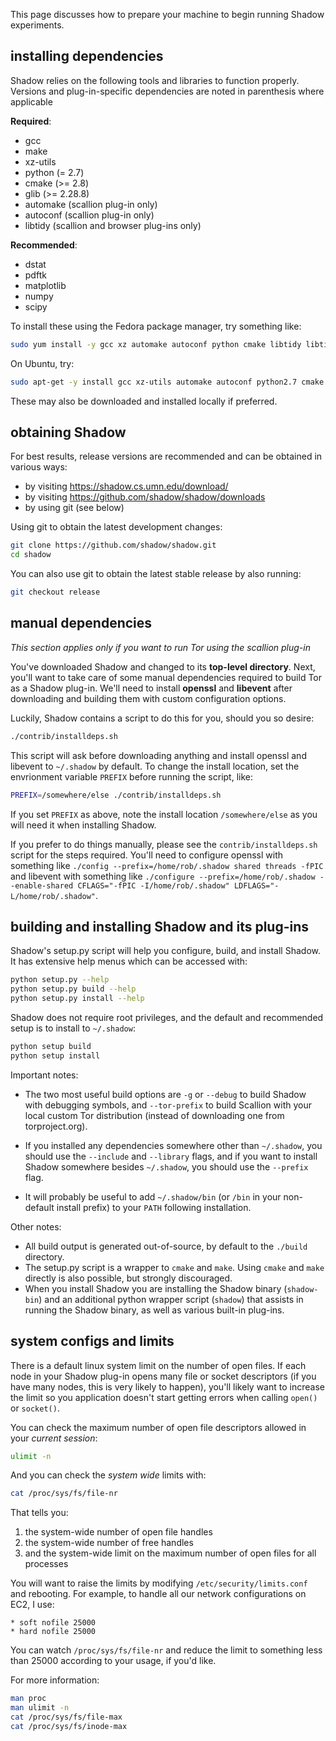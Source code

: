 This page discusses how to prepare your machine to begin running Shadow experiments.
## installing dependencies

Shadow relies on the following tools and libraries to function properly. Versions and plug-in-specific dependencies are noted in parenthesis where applicable

**Required**:
* gcc
* make
* xz-utils
* python (= 2.7)
* cmake (>= 2.8)
* glib (>= 2.28.8)
* automake (scallion plug-in only)
* autoconf (scallion plug-in only)
* libtidy (scallion and browser plug-ins only)

**Recommended**:
* dstat
* pdftk
* matplotlib
* numpy
* scipy

To install these using the Fedora package manager, try something like:
```bash
sudo yum install -y gcc xz automake autoconf python cmake libtidy libtidy-devel glib2 glib2-devel dstat pdftk python-matplotlib numpy scipy
```
On Ubuntu, try:
```bash
sudo apt-get -y install gcc xz-utils automake autoconf python2.7 cmake tidy libtidy-dev libglib2.0 libglib2.0-dev dstat pdftk python-matplotlib python-numpy python-scipy 
```
These may also be downloaded and installed locally if preferred.

## obtaining Shadow

For best results, release versions are recommended and can be obtained in various ways:
* by visiting https://shadow.cs.umn.edu/download/
* by visiting https://github.com/shadow/shadow/downloads
* by using git (see below)

Using git to obtain the latest development changes:
```bash
git clone https://github.com/shadow/shadow.git
cd shadow
```
You can also use git to obtain the latest stable release by also running:  
```bash
git checkout release
```
## manual dependencies

_This section applies only if you want to run Tor using the scallion plug-in_

You've downloaded Shadow and changed to its **top-level directory**. Next, you'll want to take care of some manual dependencies required to build Tor as a Shadow plug-in. We'll need to install **openssl** and **libevent** after downloading and building them with custom configuration options.

Luckily, Shadow contains a script to do this for you, should you so desire:
```bash
./contrib/installdeps.sh
```
This script will ask before downloading anything and install openssl and libevent to `~/.shadow` by default. To change the install location, set the envrionment variable `PREFIX` before running the script, like:
```bash
PREFIX=/somewhere/else ./contrib/installdeps.sh
```
If you set `PREFIX` as above, note the install location `/somewhere/else` as you will need it when installing Shadow.

If you prefer to do things manually, please see the `contrib/installdeps.sh` script for the steps required. You'll need to configure openssl with something like `./config --prefix=/home/rob/.shadow shared threads -fPIC` and libevent with something like `./configure --prefix=/home/rob/.shadow --enable-shared CFLAGS="-fPIC -I/home/rob/.shadow" LDFLAGS="-L/home/rob/.shadow"`.

## building and installing Shadow and its plug-ins

Shadow's setup.py script will help you configure, build, and install Shadow. It has 
extensive help menus which can be accessed with:
```bash
python setup.py --help
python setup.py build --help
python setup.py install --help
```
Shadow does not require root privileges, and the default and recommended setup
is to install to `~/.shadow`:
```bash
python setup build
python setup install
```

Important notes:  
+ The two most useful build options are `-g` or `--debug` to build Shadow with debugging symbols, and `--tor-prefix` to build Scallion with your local custom Tor distribution (instead of downloading one from torproject.org). 

+ If you installed any dependencies somewhere other than `~/.shadow`, you should use the `--include` and `--library` flags, and if you want to install Shadow somewhere besides `~/.shadow`, you should use the `--prefix` flag.

+ It will probably be useful to add `~/.shadow/bin` (or `/bin` in your non-default install prefix) to your `PATH` following installation.

Other notes:  
+ All build output is generated out-of-source, by default to the `./build` directory.
+ The setup.py script is a wrapper to `cmake` and `make`. Using `cmake` and `make` directly is also possible, but strongly discouraged. 
+ When you install Shadow you are installing the Shadow binary (`shadow-bin`) and an additional python wrapper script (`shadow`) that assists in running the Shadow binary, as well as various built-in plug-ins.

## system configs and limits

There is a default linux system limit on the number of open files. If each node 
in your Shadow plug-in opens many file or socket descriptors (if you have many nodes, this is very likely to happen), you'll likely want to increase the limit so you application doesn't start getting errors when calling `open()` or `socket()`.

You can check the maximum number of open file descriptors allowed in your _current session_:
```bash
ulimit -n
```
And you can check the _system wide_ limits with:
```bash
cat /proc/sys/fs/file-nr
```
That tells you:
 1. the system-wide number of open file handles
 1. the system-wide number of free handles
 1. and the system-wide limit on the maximum number of open files for all processes

You will want to raise the limits by modifying `/etc/security/limits.conf` and rebooting.
For example, to handle all our network configurations on EC2, I use:
```
* soft nofile 25000
* hard nofile 25000
```
You can watch `/proc/sys/fs/file-nr` and reduce the limit to something less than 25000 according to your usage, if you'd like.

For more information:
```bash
man proc
man ulimit -n
cat /proc/sys/fs/file-max
cat /proc/sys/fs/inode-max
```